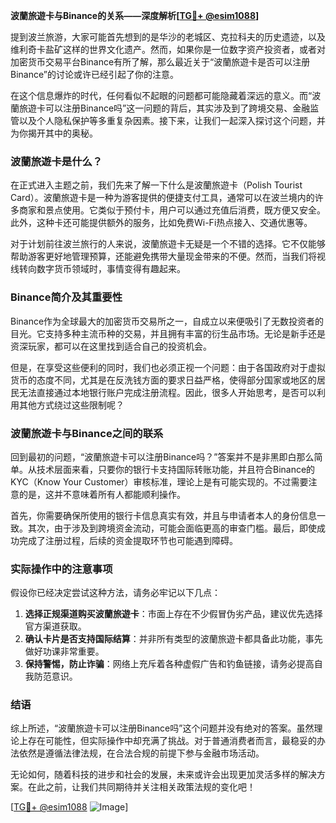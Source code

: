 **波蘭旅遊卡与Binance的关系——深度解析[[TG💪+ @esim1088](https://t.me/s/esim1088)]**

提到波兰旅游，大家可能首先想到的是华沙的老城区、克拉科夫的历史遗迹，以及维利奇卡盐矿这样的世界文化遗产。然而，如果你是一位数字资产投资者，或者对加密货币交易平台Binance有所了解，那么最近关于“波蘭旅遊卡是否可以注册Binance”的讨论或许已经引起了你的注意。

在这个信息爆炸的时代，任何看似不起眼的问题都可能隐藏着深远的意义。而“波蘭旅遊卡可以注册Binance吗”这一问题的背后，其实涉及到了跨境交易、金融监管以及个人隐私保护等多重复杂因素。接下来，让我们一起深入探讨这个问题，并为你揭开其中的奥秘。

### 波蘭旅遊卡是什么？

在正式进入主题之前，我们先来了解一下什么是波蘭旅遊卡（Polish Tourist Card）。波蘭旅遊卡是一种为游客提供的便捷支付工具，通常可以在波兰境内的许多商家和景点使用。它类似于预付卡，用户可以通过充值后消费，既方便又安全。此外，这种卡还可能提供额外的服务，比如免费Wi-Fi热点接入、交通优惠等。

对于计划前往波兰旅行的人来说，波蘭旅遊卡无疑是一个不错的选择。它不仅能够帮助游客更好地管理预算，还能避免携带大量现金带来的不便。然而，当我们将视线转向数字货币领域时，事情变得有趣起来。

### Binance简介及其重要性

Binance作为全球最大的加密货币交易所之一，自成立以来便吸引了无数投资者的目光。它支持多种主流币种的交易，并且拥有丰富的衍生品市场。无论是新手还是资深玩家，都可以在这里找到适合自己的投资机会。

但是，在享受这些便利的同时，我们也必须正视一个问题：由于各国政府对于虚拟货币的态度不同，尤其是在反洗钱方面的要求日益严格，使得部分国家或地区的居民无法直接通过本地银行账户完成注册流程。因此，很多人开始思考，是否可以利用其他方式绕过这些限制呢？

### 波蘭旅遊卡与Binance之间的联系

回到最初的问题，“波蘭旅遊卡可以注册Binance吗？”答案并不是非黑即白那么简单。从技术层面来看，只要你的银行卡支持国际转账功能，并且符合Binance的KYC（Know Your Customer）审核标准，理论上是有可能实现的。不过需要注意的是，这并不意味着所有人都能顺利操作。

首先，你需要确保所使用的银行卡信息真实有效，并且与申请者本人的身份信息一致。其次，由于涉及到跨境资金流动，可能会面临更高的审查门槛。最后，即使成功完成了注册过程，后续的资金提取环节也可能遇到障碍。

### 实际操作中的注意事项

假设你已经决定尝试这种方法，请务必牢记以下几点：

1. **选择正规渠道购买波蘭旅遊卡**：市面上存在不少假冒伪劣产品，建议优先选择官方渠道获取。
2. **确认卡片是否支持国际结算**：并非所有类型的波蘭旅遊卡都具备此功能，事先做好功课非常重要。
3. **保持警惕，防止诈骗**：网络上充斥着各种虚假广告和钓鱼链接，请务必提高自我防范意识。

### 结语

综上所述，“波蘭旅遊卡可以注册Binance吗”这个问题并没有绝对的答案。虽然理论上存在可能性，但实际操作中却充满了挑战。对于普通消费者而言，最稳妥的办法依然是遵循法律法规，在合法合规的前提下参与金融市场活动。

无论如何，随着科技的进步和社会的发展，未来或许会出现更加灵活多样的解决方案。在此之前，让我们共同期待并关注相关政策法规的变化吧！

[[TG💪+ @esim1088](https://t.me/s/esim1088) ![Image](https://i.postimg.cc/4NQfJmqS/Snipaste-2025-05-13-00-14-12.png)]